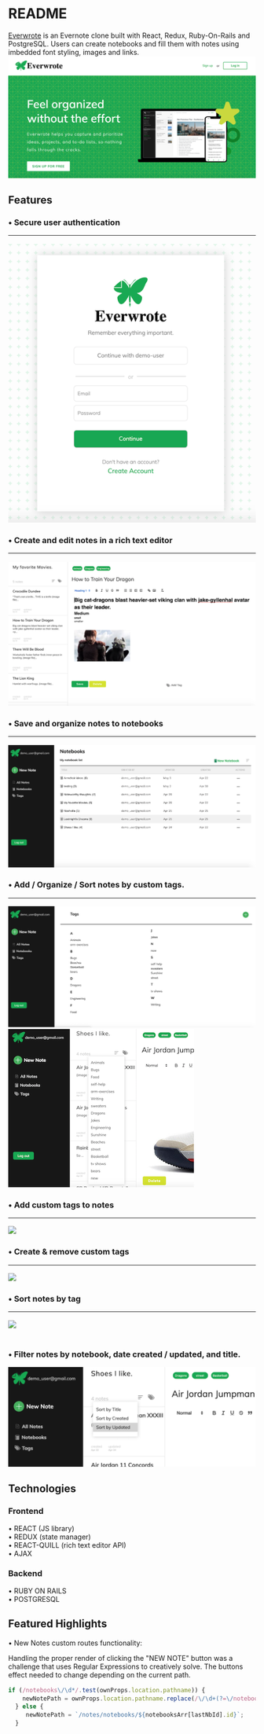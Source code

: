 # README

[Everwrote](https://everwrote.herokuapp.com/Everwrote) is an Evernote clone built with React, Redux, Ruby-On-Rails and PostgreSQL.  Users can create notebooks and fill them with notes using imbedded font styling, images and links.
![](./readme_pics/splash_page.png)

## Features
### • Secure user authentication<hr>
![](./readme_pics/login.png)
### • Create and edit notes in a rich text editor<hr>
![](./readme_pics/rich_text.png)
### • Save and organize notes to notebooks<hr>
![](./readme_pics/notebook_index.png)
### • Add / Organize / Sort notes by custom tags.<hr>
![](./readme_pics/tags_index.png)<br>
![](./readme_pics/sort_by_tag.png)
### • Add custom tags to notes<hr>
![](https://media.giphy.com/media/3d4INILQVWpvEtm08t/giphy.gif)<br>
### • Create & remove custom tags<hr>
![](https://media.giphy.com/media/7JNtq3NaAoMOhjuZXp/giphy.gif)<br>
### • Sort notes by tag<hr>
![](https://media.giphy.com/media/2YaJDYChG5Y7x27s9a/giphy.gif)<br><br>
### • Filter notes by notebook, date created / updated, and title.
![](./readme_pics/sort_by.png)


## Technologies
### Frontend

• REACT (JS library)<br>
• REDUX (state manager)<br>
• REACT-QUILL (rich text editor API)<br>
• AJAX 

### Backend
• RUBY ON RAILS<br>
• POSTGRESQL<br>
 

## Featured Highlights 
• New Notes custom routes functionality: <br>

Handling the proper render of clicking the "NEW NOTE" button was a challenge that
uses Regular Expressions to creatively solve.  The buttons effect needed to change depending on 
the current path. 

```javascript
if (/notebooks\/\d*/.test(ownProps.location.pathname)) {
    newNotePath = ownProps.location.pathname.replace(/\/\d+(?=\/notebooks\/\d+)/, "");
  } else {
     newNotePath = `/notes/notebooks/${notebooksArr[lastNbId].id}`;
  } 
```

